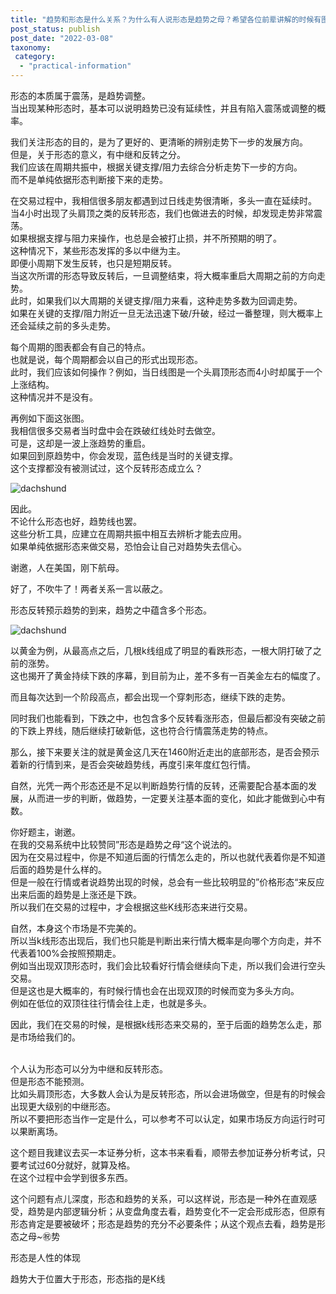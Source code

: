 ```yaml
---
title: "趋势和形态是什么关系？为什么有人说形态是趋势之母？希望各位前辈讲解的时候有图解，谢谢！?"
post_status: publish
post_date: "2022-03-08"
taxonomy:
 category: 
  - "practical-information"
---
```


形态的本质属于震荡，是趋势调整。  
当出现某种形态时，基本可以说明趋势已没有延续性，并且有陷入震荡或调整的概率。  

我们关注形态的目的，是为了更好的、更清晰的辨别走势下一步的发展方向。  
但是，关于形态的意义，有中继和反转之分。  
我们应该在周期共振中，根据关键支撑/阻力去综合分析走势下一步的方向。  
而不是单纯依据形态判断接下来的走势。  

在交易过程中，我相信很多朋友都遇到过日线走势很清晰，多头一直在延续时。  
当4小时出现了头肩顶之类的反转形态，我们也做进去的时候，却发现走势非常震荡。  
如果根据支撑与阻力来操作，也总是会被打止损，并不所预期的明了。  
这种情况下，某些形态发挥的多以中继为主。  
即便小周期下发生反转，也只是短期反转。  
当这次所谓的形态导致反转后，一旦调整结束，将大概率重启大周期之前的方向走势。  
此时，如果我们以大周期的关键支撑/阻力来看，这种走势多数为回调走势。  
如果在关键的支撑/阻力附近一旦无法迅速下破/升破，经过一番整理，则大概率上还会延续之前的多头走势。  

每个周期的图表都会有自己的特点。  
也就是说，每个周期都会以自己的形式出现形态。  
此时，我们应该如何操作？例如，当日线图是一个头肩顶形态而4小时却属于一个上涨结构。  
这种情况并不是没有。  

再例如下面这张图。  
我相信很多交易者当时盘中会在跌破红线处时去做空。  
可是，这却是一波上涨趋势的重启。  
如果回到原趋势中，你会发现，蓝色线是当时的关键支撑。  
这个支撑都没有被测试过，这个反转形态成立么？

![dachshund](https://cdn.fendou.la/funstoutiao/2020/11/185953145.jpg)

因此。  
不论什么形态也好，趋势线也罢。  
这些分析工具，应建立在周期共振中相互去辨析才能去应用。  
如果单纯依据形态来做交易，恐怕会让自己对趋势失去信心。  

谢邀，人在美国，刚下航母。  

好了，不吹牛了！两者关系一言以蔽之。  

形态反转预示趋势的到来，趋势之中蕴含多个形态。  

  

![dachshund](https://cdn.fendou.la/funstoutiao/2020/11/190307817.jpg)

以黄金为例，从最高点之后，几根k线组成了明显的看跌形态，一根大阴打破了之前的涨势。  
这也揭开了黄金持续下跌的序幕，到目前为止，差不多有一百美金左右的幅度了。  

而且每次达到一个阶段高点，都会出现一个穿刺形态，继续下跌的走势。  

同时我们也能看到，下跌之中，也包含多个反转看涨形态，但最后都没有突破之前的下跌上界线，随后继续打破新低，这也符合行情震荡走势的特点。  

那么，接下来要关注的就是黄金这几天在1460附近走出的底部形态，是否会预示着新的行情到来，是否会突破趋势线，再度引来年度红包行情。  

自然，光凭一两个形态还是不足以判断趋势行情的反转，还需要配合基本面的发展，从而进一步的判断，做趋势，一定要关注基本面的变化，如此才能做到心中有数。  

你好题主，谢邀。  
在我的交易系统中比较赞同”形态是趋势之母“这个说法的。  
因为在交易过程中，你是不知道后面的行情怎么走的，所以也就代表着你是不知道后面的趋势是什么样的。  
但是一般在行情或者说趋势出现的时候，总会有一些比较明显的”价格形态“来反应出来后面的趋势是上涨还是下跌。  
所以我们在交易的过程中，才会根据这些K线形态来进行交易。  

自然，本身这个市场是不完美的。  
所以当k线形态出现后，我们也只能是判断出来行情大概率是向哪个方向走，并不代表着100%会按照预期走。  
例如当出现双顶形态时，我们会比较看好行情会继续向下走，所以我们会进行空头交易。  
但是这也是大概率的，有时候行情也会在出现双顶的时候而变为多头方向。  
​例如在低位的双顶往往行情会往上走，也就是多头。  

因此，我们在交易的时候，是根据k线形态来交易的，至于后面的趋势怎么走，那是市场给我们的。  
​

个人认为形态可以分为中继和反转形态。  
但是形态不能预测。  
比如头肩顶形态，大多数人会认为是反转形态，所以会进场做空，但是有的时候会出现更大级别的中继形态。  
所以不要把形态当作一定是什么，可以参考不可以认定，如果市场反方向运行时可以果断离场。  

这个题目我建议去买一本证券分析，这本书来看看，顺带去参加证券分析考试，只要考试过60分就好，就算及格。  
在这个过程中会学到很多东西。  

这个问题有点儿深度，形态和趋势的关系，可以这样说，形态是一种外在直观感受，趋势是内部逻辑分析；从变盘角度去看，趋势变化不一定会形成形态，但原有形态肯定是要被破坏；形态是趋势的充分不必要条件；从这个观点去看，趋势是形态之母~㊗️势

形态是人性的体现

趋势大于位置大于形态，形态指的是K线
